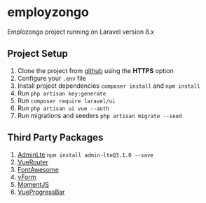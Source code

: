 # employzongo

Emplozongo project running on Laravel version 8.x

## Project Setup

1. Clone the project from [github](https://github.com/yaqoubhassan/employzongo.git) using the **HTTPS** option
2. Configure your `.env` file 
3. Install project dependencies `composer install` and `npm install`
4. Run `php artisan key:generate`
5. Run `composer require laravel/ui`
6. Run `php artisan ui vue --auth`
7. Run migrations and seeders `php artisan migrate --seed`


## Third Party Packages
1. [AdminLte](https://github.com/ColorlibHQ/AdminLTE/releases) `npm install admin-lte@3.1.0 --save`
2. [VueRouter](https://router.vuejs.org/installation.html)
3. [FontAwesome](https://fontawesome.com/v5.15/how-to-use/on-the-web/referencing-icons/basic-use)
4. [vForm](https://github.com/cretueusebiu/vform)
5. [MomentJS](https://momentjs.com)
6. [VueProgressBar](http://hilongjw.github.io/vue-progressbar/index.html)